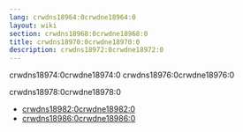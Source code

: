 ```yaml
---
lang: crwdns18964:0crwdne18964:0
layout: wiki
section: crwdns18968:0crwdne18968:0
title: crwdns18970:0crwdne18970:0
description: crwdns18972:0crwdne18972:0
---
```


crwdns18974:0crwdne18974:0 crwdns18976:0crwdne18976:0

crwdns18978:0crwdne18978:0
- [crwdns18982:0crwdne18982:0](crwdns18980:0crwdne18980:0)
- [crwdns18986:0crwdne18986:0](crwdns18984:0crwdne18984:0)
